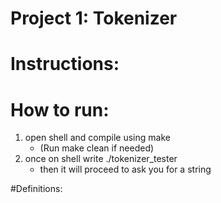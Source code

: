 Project 1: Tokenizer
====================
# Instructions:

# How to run:
1. open shell and compile using make
   * (Run make clean if needed)
1. once on shell write ./tokenizer_tester
   * then it will proceed to ask you for a string

#Definitions:
